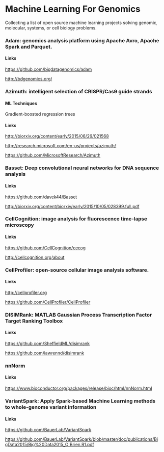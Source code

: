 # Machine Learning For Genomics
Collecting a list of open source machine learning projects solving genomic, molecular, systems, or cell biology problems.

### Adam: genomics analysis platform using Apache Avro, Apache Spark and Parquet.
#### Links
https://github.com/bigdatagenomics/adam

http://bdgenomics.org/


### Azimuth: intelligent selection of CRISPR/Cas9 guide strands
#### ML Techniques
Gradient-boosted regression trees
#### Links
http://biorxiv.org/content/early/2015/06/26/021568

http://research.microsoft.com/en-us/projects/azimuth/

https://github.com/MicrosoftResearch/Azimuth

### Basset: Deep convolutional neural networks for DNA sequence analysis
#### Links
https://github.com/davek44/Basset

http://biorxiv.org/content/biorxiv/early/2015/10/05/028399.full.pdf

### CellCognition: image analysis for fluorescence time-lapse microscopy
#### Links
https://github.com/CellCognition/cecog

http://cellcognition.org/about

### CellProfiler: open-source cellular image analysis software.
#### Links
http://cellprofiler.org

https://github.com/CellProfiler/CellProfiler

### DISIMRank: MATLAB Gaussian Process Transcription Factor Target Ranking Toolbox
#### Links
https://github.com/SheffieldML/disimrank

https://github.com/lawrennd/disimrank

### nnNorm
#### Links
https://www.bioconductor.org/packages/release/bioc/html/nnNorm.html

### VariantSpark: Apply Spark-based Machine Learning methods to whole-genome variant information 
#### Links
https://github.com/BauerLab/VariantSpark

https://github.com/BauerLab/VariantSpark/blob/master/doc/publications/BigData2015/Big%20Data2015_O'Brien.R1.pdf

